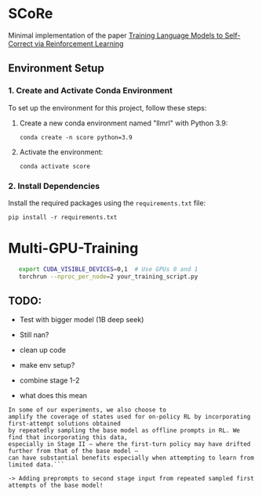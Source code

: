 # SCoRe
Minimal implementation of the paper [Training Language Models to Self-Correct via Reinforcement Learning](https://arxiv.org/pdf/2409.12917)




## Environment Setup

### 1. Create and Activate Conda Environment

To set up the environment for this project, follow these steps:

1. Create a new conda environment named "llmrl" with Python 3.9:
   ```
   conda create -n score python=3.9
   ```

2. Activate the environment:
   ```
   conda activate score
   ```

### 2. Install Dependencies

Install the required packages using the `requirements.txt` file:

```
pip install -r requirements.txt
```


# Multi-GPU-Training

```bash
   export CUDA_VISIBLE_DEVICES=0,1  # Use GPUs 0 and 1
   torchrun --nproc_per_node=2 your_training_script.py
```


## TODO:

- Test with bigger model (1B deep seek)
- Still nan?

- clean up code
- make env setup?
- combine stage 1-2 

- what does this mean
```
In some of our experiments, we also choose to
amplify the coverage of states used for on-policy RL by incorporating first-attempt solutions obtained
by repeatedly sampling the base model as offline prompts in RL. We find that incorporating this data,
especially in Stage II – where the first-turn policy may have drifted further from that of the base model –
can have substantial benefits especially when attempting to learn from limited data.```

-> Adding preprompts to second stage input from repeated sampled first attempts of the base model!